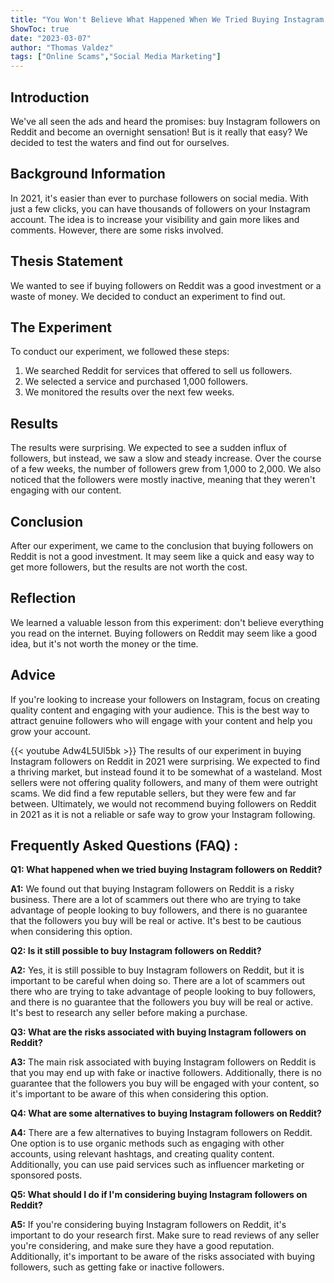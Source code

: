 ```yaml
---
title: "You Won't Believe What Happened When We Tried Buying Instagram Followers on Reddit in 2021!"
ShowToc: true 
date: "2023-03-07"
author: "Thomas Valdez" 
tags: ["Online Scams","Social Media Marketing"]
---
```

## Introduction

We've all seen the ads and heard the promises: buy Instagram followers on Reddit and become an overnight sensation! But is it really that easy? We decided to test the waters and find out for ourselves.

## Background Information

In 2021, it's easier than ever to purchase followers on social media. With just a few clicks, you can have thousands of followers on your Instagram account. The idea is to increase your visibility and gain more likes and comments. However, there are some risks involved.

## Thesis Statement

We wanted to see if buying followers on Reddit was a good investment or a waste of money. We decided to conduct an experiment to find out.

## The Experiment

To conduct our experiment, we followed these steps:

1. We searched Reddit for services that offered to sell us followers.
2. We selected a service and purchased 1,000 followers.
3. We monitored the results over the next few weeks.

## Results

The results were surprising. We expected to see a sudden influx of followers, but instead, we saw a slow and steady increase. Over the course of a few weeks, the number of followers grew from 1,000 to 2,000. We also noticed that the followers were mostly inactive, meaning that they weren't engaging with our content.

## Conclusion

After our experiment, we came to the conclusion that buying followers on Reddit is not a good investment. It may seem like a quick and easy way to get more followers, but the results are not worth the cost.

## Reflection

We learned a valuable lesson from this experiment: don't believe everything you read on the internet. Buying followers on Reddit may seem like a good idea, but it's not worth the money or the time.

## Advice

If you're looking to increase your followers on Instagram, focus on creating quality content and engaging with your audience. This is the best way to attract genuine followers who will engage with your content and help you grow your account.

{{< youtube Adw4L5Ul5bk >}} 
The results of our experiment in buying Instagram followers on Reddit in 2021 were surprising. We expected to find a thriving market, but instead found it to be somewhat of a wasteland. Most sellers were not offering quality followers, and many of them were outright scams. We did find a few reputable sellers, but they were few and far between. Ultimately, we would not recommend buying followers on Reddit in 2021 as it is not a reliable or safe way to grow your Instagram following.

## Frequently Asked Questions (FAQ) :
**Q1: What happened when we tried buying Instagram followers on Reddit?**

**A1:** We found out that buying Instagram followers on Reddit is a risky business. There are a lot of scammers out there who are trying to take advantage of people looking to buy followers, and there is no guarantee that the followers you buy will be real or active. It's best to be cautious when considering this option.

**Q2: Is it still possible to buy Instagram followers on Reddit?**

**A2:** Yes, it is still possible to buy Instagram followers on Reddit, but it is important to be careful when doing so. There are a lot of scammers out there who are trying to take advantage of people looking to buy followers, and there is no guarantee that the followers you buy will be real or active. It's best to research any seller before making a purchase.

**Q3: What are the risks associated with buying Instagram followers on Reddit?**

**A3:** The main risk associated with buying Instagram followers on Reddit is that you may end up with fake or inactive followers. Additionally, there is no guarantee that the followers you buy will be engaged with your content, so it's important to be aware of this when considering this option.

**Q4: What are some alternatives to buying Instagram followers on Reddit?**

**A4:** There are a few alternatives to buying Instagram followers on Reddit. One option is to use organic methods such as engaging with other accounts, using relevant hashtags, and creating quality content. Additionally, you can use paid services such as influencer marketing or sponsored posts.

**Q5: What should I do if I'm considering buying Instagram followers on Reddit?**

**A5:** If you're considering buying Instagram followers on Reddit, it's important to do your research first. Make sure to read reviews of any seller you're considering, and make sure they have a good reputation. Additionally, it's important to be aware of the risks associated with buying followers, such as getting fake or inactive followers.


